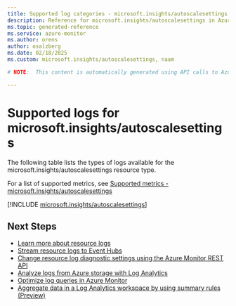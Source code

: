 ```yaml
---
title: Supported log categories - microsoft.insights/autoscalesettings
description: Reference for microsoft.insights/autoscalesettings in Azure Monitor Logs.
ms.topic: generated-reference
ms.service: azure-monitor
ms.author: orens
author: osalzberg
ms.date: 02/18/2025
ms.custom: microsoft.insights/autoscalesettings, naam

# NOTE:  This content is automatically generated using API calls to Azure. Any edits made on these files will be overwritten in the next run of the script. 

---
```





# Supported logs for microsoft.insights/autoscalesettings  
The following table lists the types of logs available for the microsoft.insights/autoscalesettings resource type.
  
  
  
For a list of supported metrics, see [Supported metrics - microsoft.insights/autoscalesettings](../supported-metrics/microsoft-insights-autoscalesettings-metrics.md)  
  

  
[!INCLUDE [microsoft.insights/autoscalesettings](~/reusable-content/ce-skilling/azure/includes/azure-monitor/reference/logs/microsoft-insights-autoscalesettings-logs-include.md)]  
  

## Next Steps

* [Learn more about resource logs](/azure/azure-monitor/essentials/platform-logs-overview)
* [Stream resource logs to Event Hubs](/azure/azure-monitor/essentials/resource-logs#send-to-azure-event-hubs)
* [Change resource log diagnostic settings using the Azure Monitor REST API](/rest/api/monitor/diagnosticsettings)
* [Analyze logs from Azure storage with Log Analytics](/azure/azure-monitor/essentials/resource-logs#send-to-log-analytics-workspace)
* [Optimize log queries in Azure Monitor](/azure/azure-monitor/logs/query-optimization)
* [Aggregate data in a Log Analytics workspace by using summary rules (Preview)](/azure/azure-monitor/logs/summary-rules)